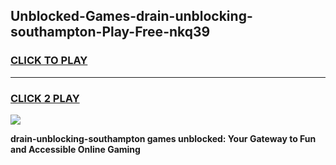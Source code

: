 
## Unblocked-Games-drain-unblocking-southampton-Play-Free-nkq39
<h3>
<a href="https://premium76.site?title=drain-unblocking-southampton&ref=20M">CLICK TO PLAY</a></h3>
<hr>

<h3>
<a href="https://premium76.site?title=drain-unblocking-southampton&ref=20M">CLICK 2 PLAY</a>
  
</h3>

<a href="https://premium76.site?title=drain-unblocking-southampton&ref=19M"><img src="https://clearcache.store/games.png"></a>


**drain-unblocking-southampton games unblocked: Your Gateway to Fun and Accessible Online Gaming**
